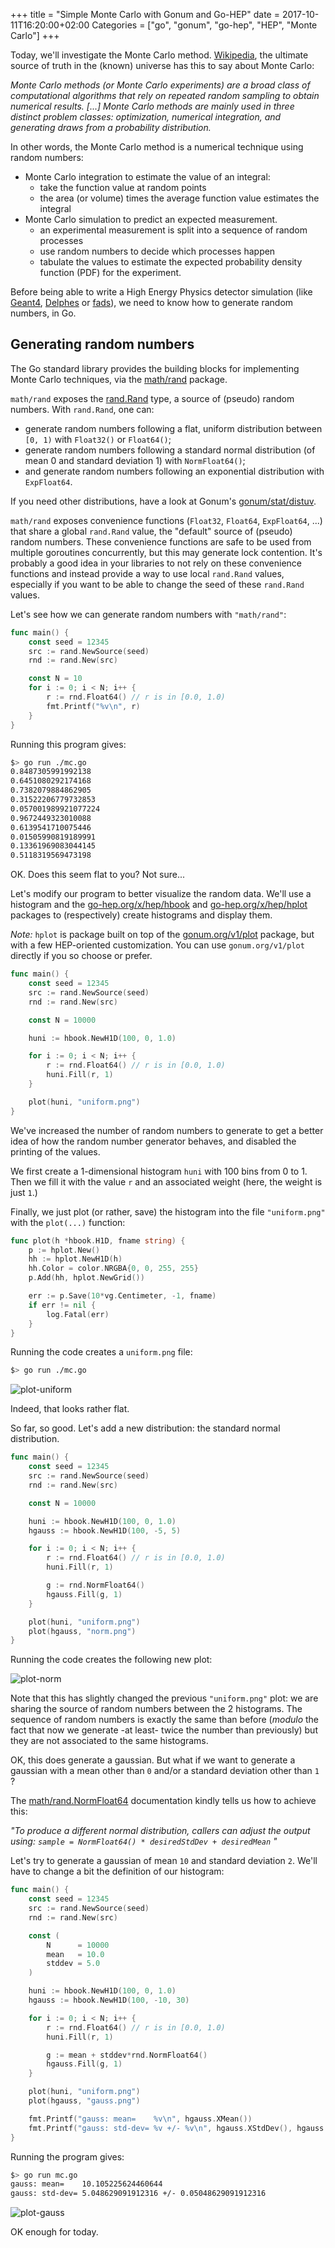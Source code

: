 +++
title = "Simple Monte Carlo with Gonum and Go-HEP"
date = 2017-10-11T16:20:00+02:00
Categories = ["go", "gonum", "go-hep", "HEP", "Monte Carlo"]
+++

Today, we'll investigate the Monte Carlo method.
[Wikipedia](https://en.wikipedia.org/wiki/Monte_Carlo_method), the ultimate source of truth in the (known) universe has this to say about Monte Carlo:

 _Monte Carlo methods (or Monte Carlo experiments) are a broad class of computational algorithms that rely on repeated random sampling to obtain numerical results. [...]_
 _Monte Carlo methods are mainly used in three distinct problem classes: optimization, numerical integration, and generating draws from a probability distribution._

In other words, the Monte Carlo method is a numerical technique using random numbers:

- Monte Carlo integration to estimate the value of an integral:
  - take the function value at random points
  - the area (or volume) times the average function value estimates the integral
- Monte Carlo simulation to predict an expected measurement.
  - an experimental measurement is split into a sequence of random processes
  - use random numbers to decide which processes happen
  - tabulate the values to estimate the expected probability density function (PDF) for the experiment.

Before being able to write a High Energy Physics detector simulation (like [Geant4](http://geant4.cern.ch), [Delphes](https://cp3.irmp.ucl.ac.be/projects/delphes) or [fads](https://go-hep.org/x/hep/fads)), we need to know how to generate random numbers, in Go.

## Generating random numbers

The Go standard library provides the building blocks for implementing Monte Carlo techniques, via the [math/rand](https://godoc.org/math/rand) package.

`math/rand` exposes the [rand.Rand](https://godoc.org/math/rand#Rand) type, a source of (pseudo) random numbers.
With `rand.Rand`, one can:

- generate random numbers following a flat, uniform distribution between `[0, 1)` with `Float32()` or `Float64()`;
- generate random numbers following a standard normal distribution (of mean 0 and standard deviation 1) with `NormFloat64()`;
- and generate random numbers following an exponential distribution with `ExpFloat64`.

If you need other distributions, have a look at Gonum's [gonum/stat/distuv](https://godoc.org/gonum.org/v1/gonum/stat/distuv).

`math/rand` exposes convenience functions (`Float32`, `Float64`, `ExpFloat64`, ...) that share a global `rand.Rand` value, the "default" source of (pseudo) random numbers.
These convenience functions are safe to be used from multiple goroutines concurrently, but this may generate lock contention.
It's probably a good idea in your libraries to not rely on these convenience functions and instead provide a way to use local `rand.Rand` values, especially if you want to be able to change the seed of these `rand.Rand` values.

Let's see how we can generate random numbers with `"math/rand"`:

[embedmd]:# (../../static/code/2017-10-11/mc-0.go go /func main/ /^}/)
```go
func main() {
	const seed = 12345
	src := rand.NewSource(seed)
	rnd := rand.New(src)

	const N = 10
	for i := 0; i < N; i++ {
		r := rnd.Float64() // r is in [0.0, 1.0)
		fmt.Printf("%v\n", r)
	}
}
```

Running this program gives:

```sh
$> go run ./mc.go
0.8487305991992138
0.6451080292174168
0.7382079884862905
0.31522206779732853
0.057001989921077224
0.9672449323010088
0.6139541710075446
0.01505990819189991
0.13361969083044145
0.5118319569473198
```

OK. Does this seem flat to you?
Not sure...

Let's modify our program to better visualize the random data.
We'll use a histogram and the [go-hep.org/x/hep/hbook](https://go-hep.org/x/hep/hbook) and [go-hep.org/x/hep/hplot](https://go-hep.org/x/hep/hplot) packages to (respectively) create histograms and display them.

_Note:_ `hplot` is package built on top of the [gonum.org/v1/plot](https://godoc.org/gonum.org/v1/plot) package, but with a few HEP-oriented customization.
You can use `gonum.org/v1/plot` directly if you so choose or prefer.

[embedmd]:# (../../static/code/2017-10-11/mc-1.go go /func main/ /^}/)
```go
func main() {
	const seed = 12345
	src := rand.NewSource(seed)
	rnd := rand.New(src)

	const N = 10000

	huni := hbook.NewH1D(100, 0, 1.0)

	for i := 0; i < N; i++ {
		r := rnd.Float64() // r is in [0.0, 1.0)
		huni.Fill(r, 1)
	}

	plot(huni, "uniform.png")
}
```

We've increased the number of random numbers to generate to get a better idea of how the random number generator behaves, and disabled the printing of the values.

We first create a 1-dimensional histogram `huni` with 100 bins from 0 to 1.
Then we fill it with the value `r` and an associated weight (here, the weight is just `1`.)

Finally, we just plot (or rather, save) the histogram into the file `"uniform.png"` with the `plot(...)` function:

[embedmd]:# (../../static/code/2017-10-11/mc-1.go go /func plot/ /^}/)
```go
func plot(h *hbook.H1D, fname string) {
	p := hplot.New()
	hh := hplot.NewH1D(h)
	hh.Color = color.NRGBA{0, 0, 255, 255}
	p.Add(hh, hplot.NewGrid())

	err := p.Save(10*vg.Centimeter, -1, fname)
	if err != nil {
		log.Fatal(err)
	}
}
```

Running the code creates a `uniform.png` file:

```sh
$> go run ./mc.go
```

![plot-uniform](/code/2017-10-11/uniform.png)

Indeed, that looks rather flat.

So far, so good.
Let's add a new distribution: the standard normal distribution.

[embedmd]:# (../../static/code/2017-10-11/mc-2.go go /func main/ /^}/)
```go
func main() {
	const seed = 12345
	src := rand.NewSource(seed)
	rnd := rand.New(src)

	const N = 10000

	huni := hbook.NewH1D(100, 0, 1.0)
	hgauss := hbook.NewH1D(100, -5, 5)

	for i := 0; i < N; i++ {
		r := rnd.Float64() // r is in [0.0, 1.0)
		huni.Fill(r, 1)

		g := rnd.NormFloat64()
		hgauss.Fill(g, 1)
	}

	plot(huni, "uniform.png")
	plot(hgauss, "norm.png")
}
```

Running the code creates the following new plot:

![plot-norm](/code/2017-10-11/norm.png)

Note that this has slightly changed the previous `"uniform.png"` plot: we are sharing the source of random numbers between the 2 histograms.
The sequence of random numbers is exactly the same than before (_modulo_ the fact that now we generate -at least- twice the number than previously) but they are not associated to the same histograms.

OK, this does generate a gaussian.
But what if we want to generate a gaussian with a mean other than `0` and/or a standard deviation other than `1` ?

The [math/rand.NormFloat64](https://godoc.org/math/rand#NormFloat64) documentation kindly tells us how to achieve this:

 _"To produce a different normal distribution, callers can adjust the output using:
  `sample = NormFloat64() * desiredStdDev + desiredMean`
  "_

Let's try to generate a gaussian of mean `10` and standard deviation `2`.
We'll have to change a bit the definition of our histogram:

[embedmd]:# (../../static/code/2017-10-11/mc-3.go go /func main/ /^}/)
```go
func main() {
	const seed = 12345
	src := rand.NewSource(seed)
	rnd := rand.New(src)

	const (
		N      = 10000
		mean   = 10.0
		stddev = 5.0
	)

	huni := hbook.NewH1D(100, 0, 1.0)
	hgauss := hbook.NewH1D(100, -10, 30)

	for i := 0; i < N; i++ {
		r := rnd.Float64() // r is in [0.0, 1.0)
		huni.Fill(r, 1)

		g := mean + stddev*rnd.NormFloat64()
		hgauss.Fill(g, 1)
	}

	plot(huni, "uniform.png")
	plot(hgauss, "gauss.png")

	fmt.Printf("gauss: mean=    %v\n", hgauss.XMean())
	fmt.Printf("gauss: std-dev= %v +/- %v\n", hgauss.XStdDev(), hgauss.XStdErr())
}
```

Running the program gives:

```sh
$> go run mc.go
gauss: mean=    10.105225624460644
gauss: std-dev= 5.048629091912316 +/- 0.05048629091912316
```

![plot-gauss](/code/2017-10-11/gauss.png)

OK enough for today.
